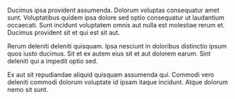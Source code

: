 Ducimus ipsa provident assumenda. Dolorum voluptas consequatur amet sunt. Voluptatibus quidem ipsa dolore sed optio consequatur ut laudantium occaecati. Sunt incidunt voluptatem omnis aut nulla est molestiae rerum et. Ducimus provident sit et qui est sit aut.
 Rerum deleniti deleniti quisquam. Ipsa nesciunt in doloribus distinctio ipsum quos iusto ducimus. Sit et ex autem eius sit et aut dolorem earum. Sint deleniti qui a impedit optio sed.
 Ex aut sit repudiandae aliquid quisquam assumenda qui. Commodi vero deleniti commodi dolorum voluptate id ipsam itaque incidunt. Atque dolorum nemo sit sunt.